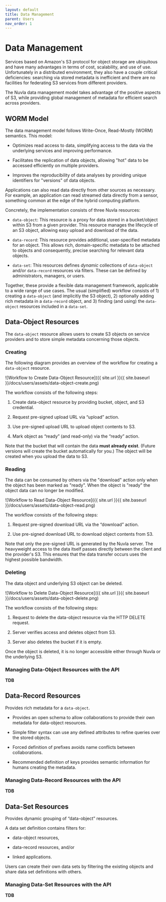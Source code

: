 ```yaml
---
layout: default
title: Data Management
parent: Users
nav_order: 1
---
```


# Data Management

Services based on Amazon's S3 protocol for object storage are
ubiquitous and have many advantages in terms of cost, scalability, and
use of use. Unfortunately in a distributed environment, they also have
a couple critical deficiencies: searching via stored metadata is
inefficient and there are no facilities for federating S3 services
from different providers.

The Nuvla data management model takes advantage of the positive
aspects of S3, while providing global management of metadata for
efficient search across providers.

## WORM Model

The data management model follows Write-Once, Read-Mostly (WORM)
semantics.  This model:

 - Optimizes read access to data, simplifying access to the data via
   the underlying services and improving performance.
   
 - Facilitates the replication of data objects, allowing "hot" data to
   be accessed efficiently on multiple providers.

 - Improves the reproducibility of data analyses by providing unique
   identifiers for "versions" of data objects.

Applications can also read data directly from other sources as
necessary. For example, an application can read streamed data directly
from a sensor, something common at the edge of the hybrid computing
platform.

Concretely, the implementation consists of three Nuvla resources:

 - `data-object`: This resource is a proxy for data stored in a
   bucket/object within S3 from a given provider.  This resource
   manages the lifecycle of an S3 object, allowing easy upload and
   download of the data.

 - `data-record`: This resource provides additional, user-specified
   metadata for an object.  This allows rich, domain-specific metadata
   to be attached to objects and consequently, precise searching for
   relevant data objects.

 - `data-set`: This resources defines *dynamic* collections of
   `data-object` and/or `data-record` resources via filters. These can
   be defined by administrators, managers, or users.

Together, these provide a flexible data management framework,
applicable to a wide range of use cases. The usual (simplified)
workflow consists of 1) creating a `data-object` (and implicitly the
S3 object), 2) optionally adding rich metadata in a `data-record`
object, and 3) finding (and using) the `data-object` resources
included in a `data-set`.

## Data-Object Resources

The `data-object` resource allows users to create S3 objects on
service providers and to store simple metadata concerning those
objects.

### Creating

The following diagram provides an overview of the workflow for
creating a `data-object` resource.

![Workflow to Create Data-Object Resource]({{ site.url }}{{ site.baseurl }}/docs/users/assets/data-object-create.png)

The workflow consists of the following steps:

1. Create data-object resource by providing bucket, object, and S3
   credential.

2. Request pre-signed upload URL via “upload” action.

3. Use pre-signed upload URL to upload object contents to S3.

4. Mark object as “ready” (and read-only) via the “ready” action.

Note that the bucket that will contain the data **must already
exist**. (Future versions will create the bucket automatically for
you.) The object will be created when you upload the data to S3.

### Reading

The data can be consumed by others via the "download" action only when
the object has been marked as "ready".  When the object is "ready" the
object data can no longer be modified.

![Workflow to Read Data-Object Resource]({{ site.url }}{{ site.baseurl }}/docs/users/assets/data-object-read.png)

The workflow consists of the following steps:

1. Request pre-signed download URL via the “download” action.

2. Use pre-signed download URL to download object contents from S3.

Note that only the pre-signed URL is generated by the Nuvla
server. The heavyweight access to the data itself passes directly
between the client and the provider's S3. This ensures that the data
transfer occurs uses the highest possible bandwidth.

### Deleting

The data object and underlying S3 object can be deleted. 

![Workflow to Delete Data-Object Resource]({{ site.url }}{{ site.baseurl }}/docs/users/assets/data-object-delete.png)

The workflow consists of the following steps:

1. Request to delete the data-object resource via the HTTP DELETE
   request.

2. Server verifies access and deletes object from S3.

3. Server also deletes the bucket if it is empty.

Once the object is deleted, it is no longer accessible either through
Nuvla or the underlying S3. 

### Managing Data-Object Resources with the API

**TDB**

## Data-Record Resources

Provides rich metadata for a `data-object`.

 - Provides an open schema to allow collaborations to provide their
   own metadata for data-object resources.

 - Simple filter syntax can use any defined attributes to refine
   queries over the stored objects.

 - Forced definition of prefixes avoids name conflicts between
   collaborations.

 - Recommended definition of keys provides semantic information for
   humans creating the metadata.

### Managing Data-Record Resources with the API

**TDB**

## Data-Set Resources

Provides dynamic grouping of “data-object” resources.

A data set definition contains filters for:

 - data-object resources,

 - data-record resources, and/or

 - linked applications.

Users can create their own data sets by filtering the existing objects
and share data set definitions with others.

### Managing Data-Set Resources with the API

**TDB**
